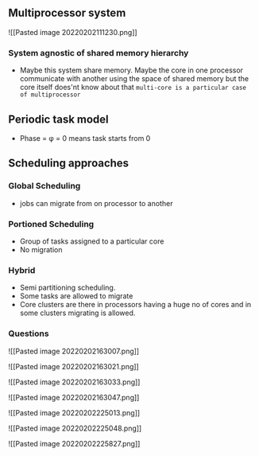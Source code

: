 ## Multiprocessor system
![[Pasted image 20220202111230.png]]
### System agnostic of shared memory hierarchy
- Maybe this system share memory. Maybe the core in one processor communicate with another using the space of shared memory but the core itself does'nt know about that 
		`multi-core is a particular case  of multiprocessor`
		
		
## Periodic task model
- Phase = φ = 0 means task starts from 0

## Scheduling approaches 
### Global Scheduling 
-	jobs can migrate from on processor to another 

### Portioned Scheduling 
- Group of tasks assigned to a particular core
- No migration 

###  Hybrid
- Semi partitioning scheduling.
- Some tasks are allowed to migrate 
- Core clusters are there in processors having a huge no of cores and in some clusters migrating is allowed.

### Questions 
![[Pasted image 20220202163007.png]]

![[Pasted image 20220202163021.png]]

![[Pasted image 20220202163033.png]]

![[Pasted image 20220202163047.png]]

![[Pasted image 20220202225013.png]]

![[Pasted image 20220202225048.png]]

![[Pasted image 20220202225827.png]]
